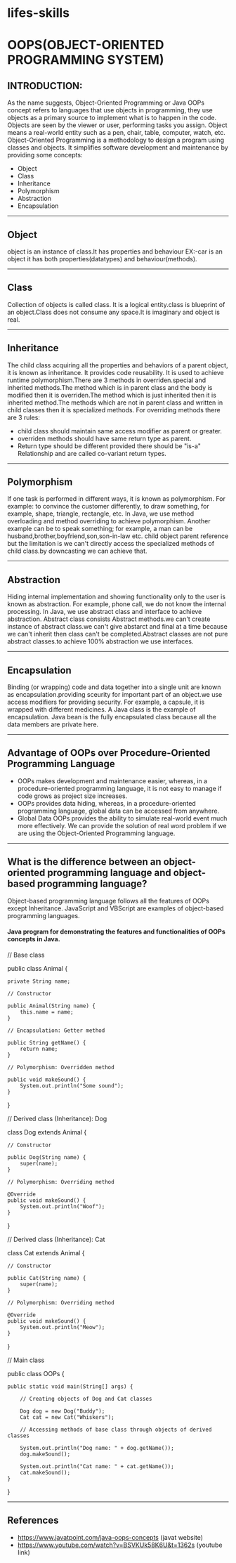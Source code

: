 # lifes-skills

# OOPS(OBJECT-ORIENTED PROGRAMMING SYSTEM)

## INTRODUCTION:
As the name suggests, Object-Oriented Programming or Java OOPs concept refers to languages that use objects in programming, they use objects as a primary source to implement what is to happen in the code. Objects are seen by the viewer or user, performing tasks you assign.
Object means a real-world entity such as a pen, chair, table, computer, watch, etc. Object-Oriented Programming is a methodology to design a program using classes and objects. It simplifies software development and maintenance by providing some concepts:
   * Object
   * Class
   * Inheritance
   * Polymorphism
   * Abstraction
   * Encapsulation

---    
## Object
object is an instance of class.It has properties and behaviour EX:-car is an object it has both properties(datatypes) and behaviour(methods).

---
## Class
Collection of objects is called class. It is a logical entity.class is blueprint of an object.Class does not consume any space.It is imaginary and object is real.

---
## Inheritance
The child class acquiring all the properties and behaviors of a parent object, it is known as inheritance. It provides code reusability. It is used to achieve runtime polymorphism.There are 3 methods in overriden.special and inherited methods.The method which is in parent class and the body is modified then it is overriden.The method which is just inherited then it is inherited method.The methods which are not in parent class and written in child classes then it is specialized methods.
For overriding methods there are 3 rules:
* child class should maintain same access modifier as parent or greater.
* overriden methods should have same return type as parent.
* Return type should be different provided there should be "is-a" Relationship and are called co-variant return types.

---
## Polymorphism
If one task is performed in different ways, it is known as polymorphism. For example: to convince the customer differently, to draw something, for example, shape, triangle, rectangle, etc.
In Java, we use method overloading and method overriding to achieve polymorphism.
Another example can be to speak something; for example, a man can be husband,brother,boyfriend,son,son-in-law etc.
child object parent reference but the limitation is we can't directly access the specialized methods of child class.by downcasting we can achieve that.

---
## Abstraction
Hiding internal implementation and showing functionality only to the user is known as abstraction. For example, phone call, we do not know the internal processing.
In Java, we use abstract class and interface to achieve abstraction.
Abstract class consists Abstract methods.we can't create instance of abstract class.we can't give abstarct and final at a time because we can't inherit then class can't be completed.Abstract classes are not pure abstract classes.to achieve 100% abstraction we use interfaces.

---
## Encapsulation
Binding (or wrapping) code and data together into a single unit are known as encapsulation.providing sceurity for important part of an object.we use access modifiers for providing security. For example, a capsule, it is wrapped with different medicines.
A Java class is the example of encapsulation. Java bean is the fully encapsulated class because all the data members are private here.

---
## Advantage of OOPs over Procedure-Oriented Programming Language
* OOPs makes development and maintenance easier, whereas, in a procedure-oriented programming language, it is not easy to manage if code grows as project size increases.
*  OOPs provides data hiding, whereas, in a procedure-oriented programming language, global data can be accessed from anywhere.
*  Global Data OOPs provides the ability to simulate real-world event much more effectively. We can provide the solution of real word problem if we are using the Object-Oriented Programming language.

---
## What is the difference between an object-oriented programming language and object-based programming language?
Object-based programming language follows all the features of OOPs except Inheritance. JavaScript and VBScript are examples of object-based programming languages.

#### Java program for demonstrating the features and functionalities of OOPs concepts in Java.

// Base class


public class Animal {

    private String name;

    // Constructor  
    
    public Animal(String name) {  
        this.name = name;  
    }  

    // Encapsulation: Getter method  
    
    public String getName() {  
        return name;  
    }  

    // Polymorphism: Overridden method  
    
    public void makeSound() {  
        System.out.println("Some sound");  
    }  
}

// Derived class (Inheritance): Dog

class Dog extends Animal {

    // Constructor
    
    public Dog(String name) {
        super(name);
    }

    // Polymorphism: Overriding method  
    
    @Override  
    public void makeSound() {  
        System.out.println("Woof");  
    }
}

// Derived class (Inheritance): Cat

class Cat extends Animal {

    // Constructor
    
    public Cat(String name) {
        super(name);
    }

    // Polymorphism: Overriding method  
    
    @Override  
    public void makeSound() {  
        System.out.println("Meow");  
    }
}

// Main class

public class OOPs {

    public static void main(String[] args) {
    
        // Creating objects of Dog and Cat classes
        
        Dog dog = new Dog("Buddy");
        Cat cat = new Cat("Whiskers");

        // Accessing methods of base class through objects of derived classes  
        
        System.out.println("Dog name: " + dog.getName());  
        dog.makeSound();  

        System.out.println("Cat name: " + cat.getName());  
        cat.makeSound();  
    }
}

---
## References
* https://www.javatpoint.com/java-oops-concepts  (javat website)
* https://www.youtube.com/watch?v=BSVKUk58K6U&t=1362s (youtube link)
